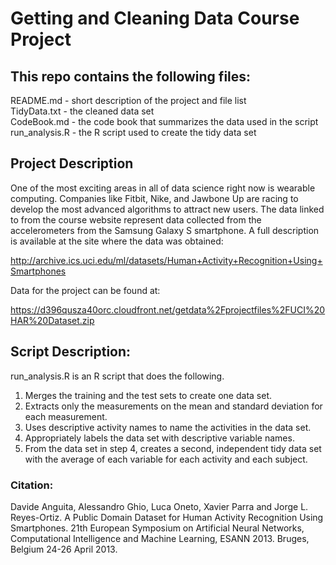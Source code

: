 # Getting and Cleaning Data Course Project

## This repo contains the following files:

README.md - short description of the project and file list  
TidyData.txt - the cleaned data set  
CodeBook.md - the code book that summarizes the data used in the script  
run_analysis.R - the R script used to create the tidy data set

## Project Description

One of the most exciting areas in all of data science right now is wearable computing. Companies like Fitbit, Nike, and Jawbone Up are racing to develop the most advanced algorithms to attract new users. The data linked to from the course website represent data collected from the accelerometers from the Samsung Galaxy S smartphone. A full description is available at the site where the data was obtained:

http://archive.ics.uci.edu/ml/datasets/Human+Activity+Recognition+Using+Smartphones

Data for the project can be found at:

https://d396qusza40orc.cloudfront.net/getdata%2Fprojectfiles%2FUCI%20HAR%20Dataset.zip

## Script Description:

run_analysis.R is an R script that does the following.

1. Merges the training and the test sets to create one data set.
2. Extracts only the measurements on the mean and standard deviation for each measurement.
3. Uses descriptive activity names to name the activities in the data set.
4. Appropriately labels the data set with descriptive variable names.
5. From the data set in step 4, creates a second, independent tidy data set with the average of each variable for each activity and each subject.

### Citation:  
Davide Anguita, Alessandro Ghio, Luca Oneto, Xavier Parra and Jorge L. Reyes-Ortiz. A Public Domain Dataset for Human Activity Recognition Using Smartphones. 21th European Symposium on Artificial Neural Networks, Computational Intelligence and Machine Learning, ESANN 2013. Bruges, Belgium 24-26 April 2013.

